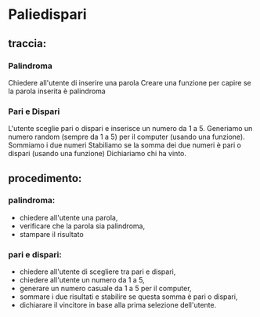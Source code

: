 # Paliedispari

## traccia:

### Palindroma
Chiedere all'utente di inserire una parola
Creare una funzione per capire se la parola inserita è palindroma
### Pari e Dispari
L'utente sceglie pari o dispari e inserisce un numero da 1 a 5.
Generiamo un numero random (sempre da 1 a 5) per il computer (usando una funzione).
Sommiamo i due numeri
Stabiliamo se la somma dei due numeri è pari o dispari (usando una funzione)
Dichiariamo chi ha vinto.

## procedimento:
### palindroma:
- chiedere all'utente una parola,
- verificare che la parola sia palindroma,
- stampare il risultato

### pari e dispari:
- chiedere all'utente di scegliere tra pari e dispari,
- chiedere all'utente un numero da 1 a 5,
- generare un numero casuale da 1 a 5 per il computer,
- sommare i due risultati e stabilire se questa somma è pari o dispari,
- dichiarare il vincitore in base alla prima selezione dell'utente.